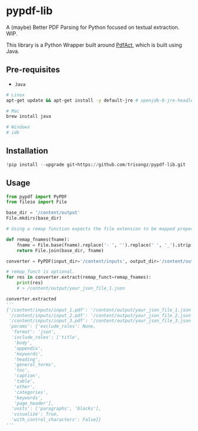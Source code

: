 # pypdf-lib
 
A (maybe) Better PDF Parsing for Python focused on textual extraction. WIP. 

This library is a Python Wrapper built around [PdfAct](https://github.com/ad-freiburg/pdfact), which is built using Java.

## Pre-requisites

- `Java`

```bash
# Linux
apt-get update && apt-get install -y default-jre # openjdk-8-jre-headless / openjdk-11-jdk / openjdk-11-jre-headless

# Mac
brew install java

# Windows
# idk
```

## Installation

```python
!pip install --upgrade git+https://github.com/trisongz/pypdf-lib.git

```

## Usage

```python
from pypdf import PyPDF
from fileio import File

base_dir = '/content/output'
File.mkdirs(base_dir)

# Using a remap function expects the file extension to be mapped properly - i.e. if 'txt' is selected, .txt file extension should be returned.

def remap_fnames(fname):
    fname = File.base(fname).replace('- ', '').replace(' ', '_').strip().replace('.pdf', '.json')
    return File.join(base_dir, fname)

converter = PyPDF(input_dir='/content/inputs', output_dir='/content/output', units=['paragraphs', 'blocks'], visualize=True)

# remap_funct is optional. 
for res in converter.extract(remap_funct=remap_fnames):
    print(res)
    # > /content/output/your_json_file_1.json

converter.extracted
'''
{'/content/inputs/input_1.pdf': '/content/output/your_json_file_1.json',
 '/content/inputs/input_2.pdf': '/content/output/your_json_file_2.json',
 '/content/inputs/input_3.pdf': '/content/output/your_json_file_3.json',
 'params': {'exclude_roles': None,
  'format': 'json',
  'include_roles': ['title',
   'body',
   'appendix',
   'keywords',
   'heading',
   'general_terms',
   'toc',
   'caption',
   'table',
   'other',
   'categories',
   'keywords',
   'page_header'],
  'units': ['paragraphs', 'blocks'],
  'visualize': True,
  'with_control_characters': False}}
'''
```